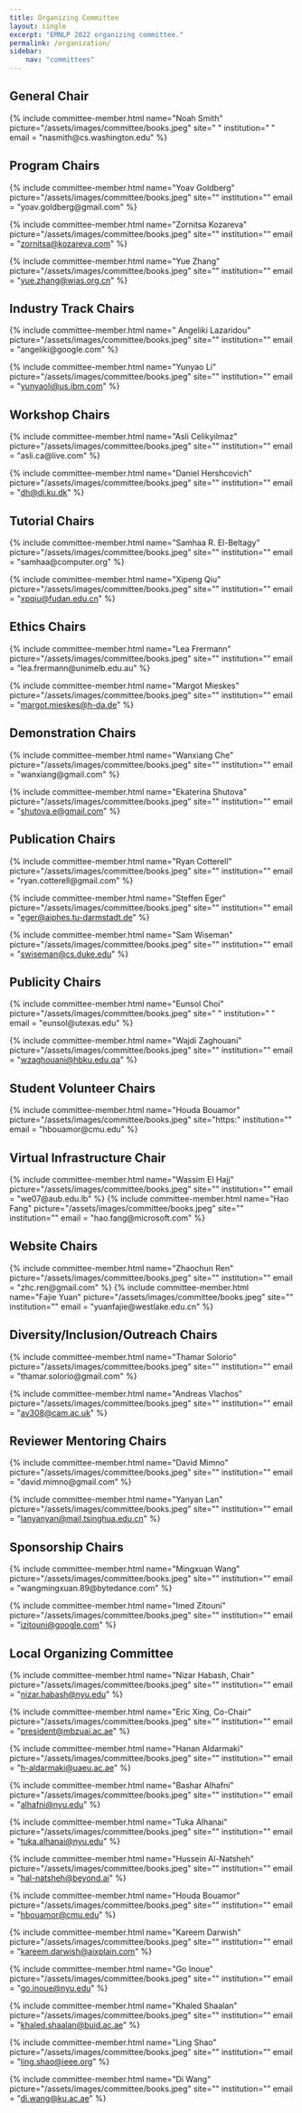 ```yaml
---
title: Organizing Committee
layout: single
excerpt: "EMNLP 2022 organizing committee."
permalink: /organization/
sidebar: 
    nav: "committees"
---
```


<h2>General Chair</h2>
{% include committee-member.html
   name="Noah Smith"
   picture="/assets/images/committee/books.jpeg"
   site=" "
   institution=" "
   email = "nasmith@cs.washington.edu"
%}

<h2>Program Chairs </h2>
{% include committee-member.html
   name="Yoav Goldberg"
   picture="/assets/images/committee/books.jpeg"
   site=""
   institution=""
   email = "yoav.goldberg@gmail.com"
%}

{% include committee-member.html
   name="Zornitsa Kozareva"
   picture="/assets/images/committee/books.jpeg"
   site=""
   institution=""
   email = "zornitsa@kozareva.com"
%}

{% include committee-member.html
   name="Yue Zhang"
   picture="/assets/images/committee/books.jpeg"
   site=""
   institution=""
   email = "yue.zhang@wias.org.cn"
%}

<h2>Industry Track Chairs </h2>
{% include committee-member.html
   name=" Angeliki Lazaridou"
   picture="/assets/images/committee/books.jpeg"
   site=""
   institution=""
   email = "angeliki@google.com"
%}

{% include committee-member.html
   name="Yunyao Li"
   picture="/assets/images/committee/books.jpeg"
   site=""
   institution=""
   email = "yunyaoli@us.ibm.com"
%}

<h2>Workshop Chairs 
</h2>
{% include committee-member.html
   name="Asli Celikyilmaz"
   picture="/assets/images/committee/books.jpeg"
   site=""
   institution=""
   email = "asli.ca@live.com"
%}

{% include committee-member.html
   name="Daniel Hershcovich"
   picture="/assets/images/committee/books.jpeg"
   site=""
   institution=""
   email = "dh@di.ku.dk"
%}

<h2>Tutorial Chairs </h2>
{% include committee-member.html
   name="Samhaa R. El-Beltagy"
   picture="/assets/images/committee/books.jpeg"
   site=""
   institution=""
   email = "samhaa@computer.org"
%}

{% include committee-member.html
   name="Xipeng Qiu"
   picture="/assets/images/committee/books.jpeg"
   site=""
   institution=""
   email = "xpqiu@fudan.edu.cn"
%}


<h2>Ethics Chairs</h2>
{% include committee-member.html
   name="Lea Frermann"
   picture="/assets/images/committee/books.jpeg"
   site=""
   institution=""
   email = "lea.frermann@unimelb.edu.au"
%}

{% include committee-member.html
   name="Margot Mieskes"
   picture="/assets/images/committee/books.jpeg"
   site=""
   institution=""
   email = "margot.mieskes@h-da.de"
%}

<h2>Demonstration Chairs</h2>
{% include committee-member.html
   name="Wanxiang Che"
   picture="/assets/images/committee/books.jpeg"
   site=""
   institution=""
   email = "wanxiang@gmail.com"
%}

{% include committee-member.html
   name="Ekaterina Shutova"
   picture="/assets/images/committee/books.jpeg"
   site=""
   institution=""
   email = "shutova.e@gmail.com"
%}

<h2>Publication Chairs</h2>
{% include committee-member.html
   name="Ryan Cotterell"
   picture="/assets/images/committee/books.jpeg"
   site=""
   institution=""
   email = "ryan.cotterell@gmail.com"
%}

{% include committee-member.html
   name="Steffen Eger"
   picture="/assets/images/committee/books.jpeg"
   site=""
   institution=""
   email = "eger@aiphes.tu-darmstadt.de"
%}

{% include committee-member.html
   name="Sam Wiseman"
   picture="/assets/images/committee/books.jpeg"
   site=""
   institution=""
   email = "swiseman@cs.duke.edu"
%}

<h2>Publicity Chairs </h2>
{% include committee-member.html
   name="Eunsol Choi"
   picture="/assets/images/committee/books.jpeg"
   site=" "
   institution=" "
   email = "eunsol@utexas.edu"
%}

{% include committee-member.html
   name="Wajdi Zaghouani"
   picture="/assets/images/committee/books.jpeg"
   site=""
   institution=""
   email = "wzaghouani@hbku.edu.qa"
%}


<h2>Student Volunteer Chairs</h2>
{% include committee-member.html
   name="Houda Bouamor"
   picture="/assets/images/committee/books.jpeg"
   site="https:"
   institution=""
   email = "hbouamor@cmu.edu"
%}

<h2>Virtual Infrastructure Chair</h2>
{% include committee-member.html
   name="Wassim El Hajj"
   picture="/assets/images/committee/books.jpeg"
   site=""
   institution=""
   email = "we07@aub.edu.lb"
%}
{% include committee-member.html
   name="Hao Fang"
   picture="/assets/images/committee/books.jpeg"
   site=""
   institution=""
   email = "hao.fang@microsoft.com"
%}


<h2>Website Chairs</h2>
{% include committee-member.html
   name="Zhaochun Ren"
   picture="/assets/images/committee/books.jpeg"
   site=""
   institution=""
   email = "zhc.ren@gmail.com"
%}
{% include committee-member.html
   name="Fajie Yuan"
   picture="/assets/images/committee/books.jpeg"
   site=""
   institution=""
   email = "yuanfajie@westlake.edu.cn"
%}

<h2>Diversity/Inclusion/Outreach Chairs</h2>
{% include committee-member.html
   name="Thamar Solorio"
   picture="/assets/images/committee/books.jpeg"
   site=""
   institution=""
   email = "thamar.solorio@gmail.com"
%}

{% include committee-member.html
   name="Andreas Vlachos"
   picture="/assets/images/committee/books.jpeg"
   site=""
   institution=""
   email = "av308@cam.ac.uk"
%}

<h2>Reviewer Mentoring Chairs</h2>
{% include committee-member.html
   name="David Mimno"
   picture="/assets/images/committee/books.jpeg"
   site=""
   institution=""
   email = "david.mimno@gmail.com"
%}

{% include committee-member.html
   name="Yanyan Lan"
   picture="/assets/images/committee/books.jpeg"
   site=""
   institution=""
   email = "lanyanyan@mail.tsinghua.edu.cn"
%}


<h2>Sponsorship Chairs</h2>
{% include committee-member.html
   name="Mingxuan Wang"
   picture="/assets/images/committee/books.jpeg"
   site=""
   institution=""
   email = "wangmingxuan.89@bytedance.com"
%}

{% include committee-member.html
   name="Imed Zitouni"
   picture="/assets/images/committee/books.jpeg"
   site=""
   institution=""
   email = "izitouni@google.com"
%}


<h2>Local Organizing Committee</h2>

{% include committee-member.html
   name="Nizar Habash, Chair"
   picture="/assets/images/committee/books.jpeg"
   site=""
   institution=""
   email = "nizar.habash@nyu.edu"
%}

{% include committee-member.html
   name="Eric Xing, Co-Chair"
   picture="/assets/images/committee/books.jpeg"
   site=""
   institution=""
   email = "president@mbzuai.ac.ae"
%}

{% include committee-member.html
   name="Hanan Aldarmaki"
   picture="/assets/images/committee/books.jpeg"
   site=""
   institution=""
   email = "h-aldarmaki@uaeu.ac.ae"
%}

{% include committee-member.html
   name="Bashar Alhafni"
   picture="/assets/images/committee/books.jpeg"
   site=""
   institution=""
   email = "alhafni@nyu.edu"
%}

{% include committee-member.html
   name="Tuka Alhanai"
   picture="/assets/images/committee/books.jpeg"
   site=""
   institution=""
   email = "tuka.alhanai@nyu.edu"
%}

{% include committee-member.html
   name="Hussein Al-Natsheh"
   picture="/assets/images/committee/books.jpeg"
   site=""
   institution=""
   email = "hal-natsheh@beyond.ai"
%}

{% include committee-member.html
   name="Houda Bouamor"
   picture="/assets/images/committee/books.jpeg"
   site=""
   institution=""
   email = "hbouamor@cmu.edu"
%}

{% include committee-member.html
   name="Kareem Darwish"
   picture="/assets/images/committee/books.jpeg"
   site=""
   institution=""
   email = "kareem.darwish@aixplain.com"
%}

{% include committee-member.html
   name="Go Inoue"
   picture="/assets/images/committee/books.jpeg"
   site=""
   institution=""
   email = "go.inoue@nyu.edu"
%}

{% include committee-member.html
   name="Khaled Shaalan"
   picture="/assets/images/committee/books.jpeg"
   site=""
   institution=""
   email = "khaled.shaalan@buid.ac.ae"
%}

{% include committee-member.html
   name="Ling Shao"
   picture="/assets/images/committee/books.jpeg"
   site=""
   institution=""
   email = "ling.shao@ieee.org"
%}

{% include committee-member.html
   name="Di Wang"
   picture="/assets/images/committee/books.jpeg"
   site=""
   institution=""
   email = "di.wang@ku.ac.ae"
%}
